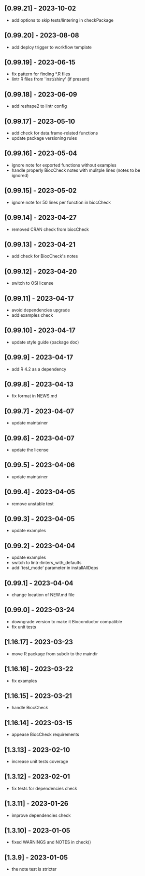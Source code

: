 ## [0.99.21] - 2023-10-02
- add options to skip tests/lintering in checkPackage

## [0.99.20] - 2023-08-08
- add deploy trigger to workflow template

## [0.99.19] - 2023-06-15
- fix pattern for finding *.R files
- lintr R files from 'inst/shiny' (if present)

## [0.99.18] - 2023-06-09
- add reshape2 to lintr config

## [0.99.17] - 2023-05-10
- add check for data.frame-related functions
- update package versioning rules

## [0.99.16] - 2023-05-04
- ignore note for exported functions without examples
- handle properly BiocCheck notes with mulitple lines (notes to be ignored)

## [0.99.15] - 2023-05-02
- ignore note for 50 lines per function in biocCheck

## [0.99.14] - 2023-04-27
- removed CRAN check from biocCheck

## [0.99.13] - 2023-04-21
- add check for BiocCheck's notes

## [0.99.12] - 2023-04-20
- switch to OSI license

## [0.99.11] - 2023-04-17
- avoid dependencies upgrade
- add examples check

## [0.99.10] - 2023-04-17
- update style guide (package doc)

## [0.99.9] - 2023-04-17
- add R 4.2 as a dependency

## [0.99.8] - 2023-04-13
- fix format in NEWS.md

## [0.99.7] - 2023-04-07
- update maintainer

## [0.99.6] - 2023-04-07
- update the license

## [0.99.5] - 2023-04-06
- update maintainer

## [0.99.4] - 2023-04-05
- remove unstable test

## [0.99.3] - 2023-04-05
- update examples

## [0.99.2] - 2023-04-04
- update examples
- switch to lintr::linters_with_defaults
- add 'test_mode' parameter in installAllDeps

## [0.99.1] - 2023-04-04
- change location of NEW.md file

## [0.99.0] - 2023-03-24
- downgrade version to make it Bioconductor compatible
- fix unit tests

## [1.16.17] - 2023-03-23
- move R package from subdir to the maindir

## [1.16.16] - 2023-03-22
- fix examples

## [1.16.15] - 2023-03-21
- handle BiocCheck

## [1.16.14] - 2023-03-15
- appease BiocCheck requirements 

## [1.3.13] - 2023-02-10
- increase unit tests coverage

## [1.3.12] - 2023-02-01
- fix tests for dependencies check

## [1.3.11] - 2023-01-26
- improve dependencies check

## [1.3.10] - 2023-01-05
- fixed WARNINGS and NOTES in check()

## [1.3.9] - 2023-01-05
- the note test is stricter

